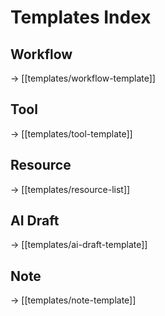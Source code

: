 # Templates Index

## Workflow
→ [[templates/workflow-template]]

## Tool
→ [[templates/tool-template]]

## Resource
→ [[templates/resource-list]]

## AI Draft
→ [[templates/ai-draft-template]]

## Note
→ [[templates/note-template]]
